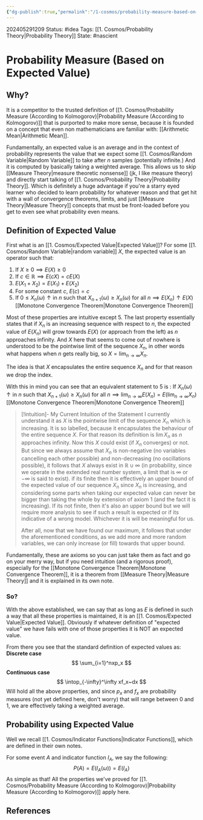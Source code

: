 ```yaml
---
{"dg-publish":true,"permalink":"/1-cosmos/probability-measure-based-on-expected-value/","created":"2024-08-31T23:47:13.998-04:00","updated":"2024-05-29T13:50:04.887-04:00"}
---
```


202405291209
Status: #idea
Tags: [[1. Cosmos/Probability Theory\|Probability Theory]]
State: #nascient
# Probability Measure (Based on Expected Value)
## Why?
It is a competitor to the trusted definition of [[1. Cosmos/Probability Measure (According to Kolmogorov)\|Probability Measure (According to Kolmogorov)]] that is purported to make more sense, because it is founded on a concept that even non mathematicians are familiar with: [[Arithmetic Mean\|Arithmetic Mean]].

Fundamentally, an expected value is an average and in the context of probability represents the value that we expect some [[1. Cosmos/Random Variable\|Random Variable]] to take after $n$ samples (potentially infinite.) And it is computed by basically taking a weighted average. This allows us to skip [[Measure Theory\|measure theoretic nonsense]] (jk, I like measure theory) and directly start talking of [[1. Cosmos/Probability Theory\|Probability Theory]]. Which is definitely a huge advantage if you're a starry eyed learner who decided to learn probability for whatever reason and that get hit with a wall of convergence theorems, limits, and just [[Measure Theory\|Measure Theory]] concepts that must be front-loaded before you get to even see what probability even means.

## Definition of Expected Value
First what is an [[1. Cosmos/Expected Value\|Expected Value]]? 
For some [[1. Cosmos/Random Variable\|random variable]] $X$, the expected value is an operator such that:
1. If $X \geq 0 \implies E(X) \geq 0$
2. If $c \in \mathbb R \implies E(cX) = cE(X)$ 
3. $E(X_1+X_2)=E(X_1)+E(X_2)$
4. For some constant $c$, $E(c)=c$
5. If $0\leq X_n(\omega)\uparrow \text{in } n \text{ such that } X_{n+1}(\omega) \geq X_n(\omega) \text{ for all } n \implies E(X_n)\uparrow E(X)$ [[Monotone Convergence Theorem\|Monotone Convergence Theorem]]

Most of these properties are intuitive except $5$. The last property essentially states that if $X_n$ is an increasing sequence with respect to $n$, the expected value of $E(X_n)$ will grow towards $E(X)$ (or approach from the left) as $n$ approaches infinity. And $X$ here that seems to come out of nowhere is understood to be the pointwise limit of the sequence $X_n$,  in other words what happens when $n$ gets really big, so $X=\lim_{n \rightarrow \infty} X_n$.

The idea is that $X$ encapsulates the entire sequence $X_n$ and for that reason we drop the index.

With this in mind you can see that an equivalent statement to $5$ is :
If $X_n(\omega)\uparrow \text{in } n \text{ such that } X_{n+1}(\omega) \geq X_n(\omega) \text{ for all } n \implies \lim_{n \to \infty} E(X_n)=E(\lim_{n \to \infty} X_n)$ [[Monotone Convergence Theorem\|Monotone Convergence Theorem]]

>[!intuition]- My Current Intuition of the Statement
 > I currently understand it as $X$ is the pointwise limit of the sequence $X_n$ which is increasing. It is so labelled, because it encapsulates the behaviour of the entire sequence $X$. For that reason its definition is $\lim X_n$ as $n$ approaches infinity. Now this $X$ could exist (if $X_n$ converges) or not. But since we always assume that $X_n$ is non-negative (no variables cancelling each other possible) and non-decreasing (no oscillations possible), it follows that $X$ always exist in $\mathbb R \cup \infty$ (in probability, since we operate in the extended real number system, a limit that is $\infty$ or $-\infty$ is said to exist). if its finite then it is effectively an upper bound of the expected value of our sequence $X_n$ since $X_n$ is increasing, and considering some parts when taking our expected value can never be bigger than taking the whole by extension of axiom 1 (and the fact it is increasing). If its not finite, then it's also an upper bound but we will require more analysis to see if such a result is expected or if its indicative of a wrong model. Whichever it is will be meaningful for us.
 > 
 > After all, now that we have found our maximum, it follows that under the aforementioned conditions, as we add more and more random variables, we can only increase (or fill) towards that upper bound.


Fundamentally, these are axioms so you can just take them as fact and go on your merry way, but if you need intuition (and a rigorous proof), especially for the [[Monotone Convergence Theorem\|Monotone Convergence Theorem]], it is a theorem from [[Measure Theory\|Measure Theory]] and it is explained in its own note.

### So?
With the above established, we can say that as long as $E$ is defined in such a way that all these properties is maintained, it is an [[1. Cosmos/Expected Value\|Expected Value]]. Obviously if whatever definition of "expected value" we have fails with one of those properties it is NOT an expected value.

From there you see that the standard definition of expected values as:
**Discrete case**
$$
\sum_{i=1}^nxp_x
$$
**Continuous case**
$$
\intop_{-\infty}^\infty xf_x~dx
$$
Will hold all the above properties, and since $p_x$ and $f_x$ are probability measures (not yet defined here, don't worry) that will range between $0$ and $1$, we are effectively taking a weighted average.

## Probability using Expected Value
Well we recall [[1. Cosmos/Indicator Functions\|Indicator Functions]], which are defined in their own notes.

For some event $A$ and indicator function $I_A$, we say the following:
$$
P(A)=E(I_A(\omega))=E(I_A)
$$
As simple as that!
All the properties we've proved for [[1. Cosmos/Probability Measure (According to Kolmogorov)\|Probability Measure (According to Kolmogorov)]] apply here.


## References
